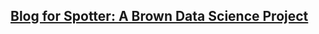 ## [Blog for Spotter: A Brown Data Science Project](wtruong02151.github.io/cs1951_final_project_blogs)
